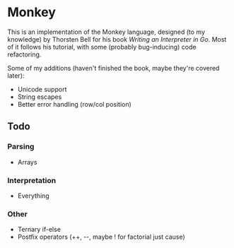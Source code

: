 # Monkey

This is an implementation of the Monkey language, designed (to my knowledge) by Thorsten Bell for his book *Writing an Interpreter in Go*. Most of it follows his tutorial, with some (probably bug-inducing) code refactoring.

Some of my additions (haven't finished the book, maybe they're covered later):

- Unicode support
- String escapes
- Better error handling (row/col position)

## Todo

### Parsing
- Arrays

### Interpretation
- Everything

### Other
- Ternary if-else
- Postfix operators (++, --, maybe ! for factorial just cause)
